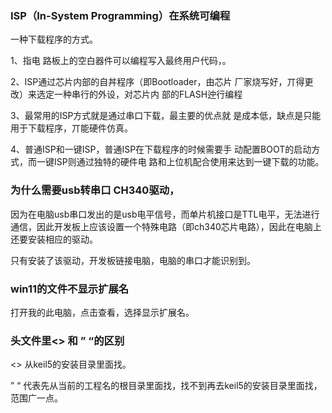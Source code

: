 ### ISP（In-System Programming）在系统可编程

一种下载程序的方式。

1、指电 路板上的空白器件可以编程写入最终用户代码，。

2、ISP通过芯片内部的自丼程序（即Bootloader，由芯片 厂家烧写好，丌得更改）来选定一种串行的外设，对芯片内 部的FLASH迚行编程

3、最常用的ISP方式就是通过串口下载，最主要的优点就 是成本低，缺点是只能用于下载程序，丌能硬件仿真。

4、普通ISP和一键ISP，普通ISP在下载程序的时候需要手 动配置BOOT的启动方式，而一键ISP则通过独特的硬件电 路和上位机配合使用来达到一键下载的功能。

### 为什么需要usb转串口  CH340驱动，

因为在电脑usb串口发出的是usb电平信号，而单片机接口是TTL电平，无法进行通信，因此开发板上应该设置一个特殊电路（即ch340芯片电路），因此在电脑上还要安装相应的驱动。

只有安装了该驱动，开发板链接电脑，电脑的串口才能识别到。



### win11的文件不显示扩展名

打开我的此电脑，点击查看，选择显示扩展名。



### 头文件里<>      和     ”   “的区别

<>  从keil5的安装目录里面找。

”  “   代表先从当前的工程名的根目录里面找，找不到再去keil5的安装目录里面找，范围广一点。

